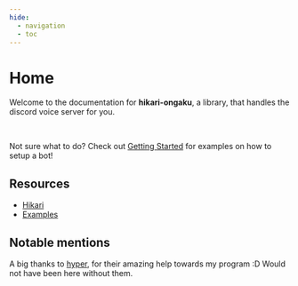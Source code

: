 ```yaml
---
hide:
  - navigation
  - toc
---
```


# Home

Welcome to the documentation for **hikari-ongaku**, a library, that handles the discord voice server for you.

<br>

Not sure what to do? Check out [Getting Started](getting_started/index.md) for examples on how to setup a bot!

## Resources

 - [Hikari](https://hikari-py.dev/)
 - [Examples](https://github.com/MPlatypus/hikari-ongaku/tree/main/examples)


## Notable mentions

A big thanks to [hyper](https://github.com/hypergonial), for their amazing help towards my program :D Would not have been here without them.